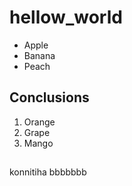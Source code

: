 # hellow_world

- Apple
- Banana
- Peach

## Conclusions
1. Orange
1. Grape
1. Mango

##
konnitiha
bbbbbbb
